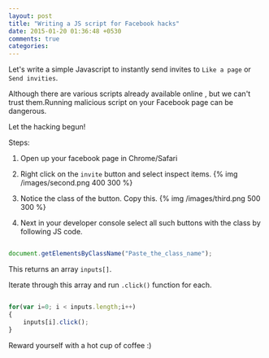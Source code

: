 ```yaml
---
layout: post
title: "Writing a JS script for Facebook hacks"
date: 2015-01-20 01:36:48 +0530
comments: true
categories: 
---
```


Let's write a simple Javascript to instantly send invites to `Like a page` or `Send invities`.

Although there are various scripts already available online , but we can't trust them.Running malicious script on your Facebook page can be dangerous.

Let the hacking begun!
 <!--more--> 
Steps:

1. Open up your facebook page in Chrome/Safari 

2. Right click on the `invite` button and select inspect items.
{% img  /images/second.png  400 300 %}
3. Notice the class of the button. Copy this.
{% img  /images/third.png  500 300 %}
4. Next in your developer console select all such buttons with the class by following JS code.

```javascript 

document.getElementsByClassName("Paste_the_class_name");

```

This returns an array `inputs[]`.

 Iterate through this array and run `.click()` function for each.

```javascript 

for(var i=0; i < inputs.length;i++)
{
	inputs[i].click();
}

```

 Reward yourself with a hot cup of coffee :) 
